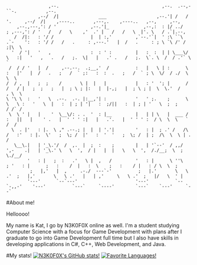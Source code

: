 <p>
                                                                                                                                                        
                    ,--.                                       ,--.  .--,-``-.           ,--.                                                            
                ,--/  /|               ___                   ,--.'| /   /     '.     ,--/  /|    ,----..       ,---,.    ,----..   ,--,     ,--,         
        ,--.,---,': / '             ,--.'|_             ,--,:  : |/ ../        ; ,---,': / '   /   /   \    ,'  .' |   /   /   \  |'. \   / .`|.--,     
       /  /|:   : '/ /              |  | :,'         ,`--.'`|  ' :\ ``\  .`-    ':   : '/ /   /   .     : ,---.'   |  /   .     : ; \ `\ /' / ;|\  \    
      '  / '|   '   ,               :  : ' :         |   :  :  | | \___\/   \   :|   '   ,   .   /   ;.  \|   |   .' .   /   ;.  \`. \  /  / .'` \  `   
     /  / / '   |  /     ,--.--.  .;__,'  /          :   |   \ | :      \   :   |'   |  /   .   ;   /  ` ;:   :  :  .   ;   /  ` ; \  \/  / ./  \ \  \  
    /  / ,  |   ;  ;    /       \ |  |   |           |   : '  '; |      /  /   / |   ;  ;   ;   |  ; \ ; |:   |  |-,;   |  ; \ ; |  \  \.'  /    , \  \ 
    \ '\ \  :   '   \  .--.  .-. |:__,'| :           '   ' ;.    ;      \  \   \ :   '   \  |   :  | ; | '|   :  ;/||   :  | ; | '   \  ;  ;     / /` / 
     \  \ ' |   |    '  \__\/: . .  '  : |__         |   | | \   |  ___ /   :   ||   |    ' .   |  ' ' ' :|   |   .'.   |  ' ' ' :  / \  \  \   ` /  /  
      \  . |'   : |.  \ ," .--.; |  |  | '.'|        '   : |  ; .' /   /\   /   :'   : |.  \'   ;  \; /  |'   :  '  '   ;  \; /  | ;  /\  \  \ | .  /   
       \__\.|   | '_\.'/  /  ,.  |  ;  :    ;        |   | '`--'  / ,,/  ',-    .|   | '_\.' \   \  ',  / |   |  |   \   \  ',  /./__;  \  ;  \./__/    
            '   : |   ;  :   .'   \ |  ,   /         '   : |      \ ''\        ; '   : |      ;   :    /  |   :  \    ;   :    / |   : / \  \  ;        
             ;   |,'   |  ,     .-./  ---`-'          ;   |.'       \   \     .'  ;   |,'       \   \ .'   |   | ,'     \   \ .'  ;   |/   \  ' |        
            '---'      `--`---'                      '---'          `--`-,,-'    '---'          `---`     `----'        `---`    `---'     `--`        
            
 </p>

 
#About me!

<p> Helloooo! </p>
<p> My name is Kat, I go by N3K0F0X online as well. I'm a student studying Computer Science with a focus for Game Development with plans after I graduate to go into Game Development full time but I also have skills in developing applications in C#, C++, Web Development, and Java.</p>

#My stats!
[![N3K0F0X's GitHub stats!](https://github-readme-stats.vercel.app/api?username=N3K0F0X&show_icons=true&theme=rose_pine&rank_icon=github)](https://github.com/anuraghazra/github-readme-stats)
[![Favorite Languages!](https://github-readme-stats.vercel.app/api/top-langs/?username=N3K0F0X&theme=rose_pine)](https://github.com/anuraghazra/github-readme-stats)

